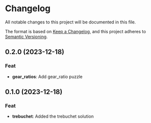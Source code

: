 # Changelog

All notable changes to this project will be documented in this file.

The format is based on [Keep a Changelog](https://keepachangelog.com/en/1.0.0/),
and this project adheres to [Semantic Versioning](https://semver.org/spec/v2.0.0.html).
## 0.2.0 (2023-12-18)

### Feat

- **gear_ratios**: Add gear_ratio puzzle

## 0.1.0 (2023-12-18)

### Feat

- **trebuchet**: Added the trebuchet solution
